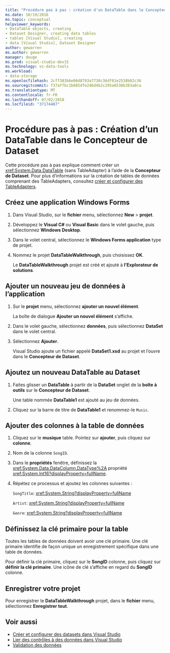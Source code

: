 ```yaml
---
title: "Procédure pas à pas : création d'un DataTable dans le Concepteur de DataSet"
ms.date: 10/19/2016
ms.topic: conceptual
helpviewer_keywords:
- DataTable objects, creating
- Dataset Designer, creating data tables
- tables [Visual Studio], creating
- data [Visual Studio], Dataset Designer
author: gewarren
ms.author: gewarren
manager: douge
ms.prod: visual-studio-dev15
ms.technology: vs-data-tools
ms.workload:
- data-storage
ms.openlocfilehash: 2cff383b6e06d8793a7730c36df01e2538b02c36
ms.sourcegitcommit: f37affbc1b885dfe246d4b2c295a6538b383a0ca
ms.translationtype: MT
ms.contentlocale: fr-FR
ms.lasthandoff: 07/02/2018
ms.locfileid: "37174487"
---
```

# <a name="walkthrough-create-a-datatable-in-the-dataset-designer"></a>Procédure pas à pas : Création d’un DataTable dans le Concepteur de Dataset

Cette procédure pas à pas explique comment créer un <xref:System.Data.DataTable> (sans TableAdapter) à l’aide de la **Concepteur de Dataset**. Pour plus d’informations sur la création de tables de données comprenant des TableAdapters, consultez [créer et configurer des TableAdapters](../data-tools/create-and-configure-tableadapters.md).

## <a name="create-a-new-windows-forms-application"></a>Créez une application Windows Forms

1. Dans Visual Studio, sur le **fichier** menu, sélectionnez **New** > **projet**.

2. Développez le **Visual C#** ou **Visual Basic** dans le volet gauche, puis sélectionnez **Windows Desktop**.

3. Dans le volet central, sélectionnez le **Windows Forms application** type de projet.

4. Nommez le projet **DataTableWalkthrough**, puis choisissez **OK**.

     Le **DataTableWalkthrough** projet est créé et ajouté à **l’Explorateur de solutions**.

## <a name="add-a-new-dataset-to-the-application"></a>Ajouter un nouveau jeu de données à l’application

1.  Sur le **projet** menu, sélectionnez **ajouter un nouvel élément**.

     La boîte de dialogue **Ajouter un nouvel élément** s’affiche.

2.  Dans le volet gauche, sélectionnez **données**, puis sélectionnez **DataSet** dans le volet central.

3.  Sélectionnez **Ajouter**.

     Visual Studio ajoute un fichier appelé **DataSet1.xsd** au projet et l’ouvre dans le **Concepteur de Dataset**.

## <a name="add-a-new-datatable-to-the-dataset"></a>Ajoutez un nouveau DataTable au Dataset

1.  Faites glisser un **DataTable** à partir de la **DataSet** onglet de la **boîte à outils** sur le **Concepteur de Dataset**.

     Une table nommée **DataTable1** est ajouté au jeu de données.

2.  Cliquez sur la barre de titre de **DataTable1** et renommez-le `Music`.

## <a name="add-columns-to-the-datatable"></a>Ajouter des colonnes à la table de données

1.  Cliquez sur le **musique** table. Pointez sur **ajouter**, puis cliquez sur **colonne**.

2.  Nom de la colonne `SongID`.

3.  Dans le **propriétés** fenêtre, définissez la <xref:System.Data.DataColumn.DataType%2A> propriété <xref:System.Int16?displayProperty=fullName>.

4.  Répétez ce processus et ajoutez les colonnes suivantes :

     `SongTitle`: <xref:System.String?displayProperty=fullName>

     `Artist`: <xref:System.String?displayProperty=fullName>

     `Genre`: <xref:System.String?displayProperty=fullName>

## <a name="set-the-primary-key-for-the-table"></a>Définissez la clé primaire pour la table

Toutes les tables de données doivent avoir une clé primaire. Une clé primaire identifie de façon unique un enregistrement spécifique dans une table de données.

Pour définir la clé primaire, cliquez sur le **SongID** colonne, puis cliquez sur **définir la clé primaire**. Une icône de clé s’affiche en regard du **SongID** colonne.

## <a name="save-your-project"></a>Enregistrer votre projet

Pour enregistrer le **DataTableWalkthrough** projet, dans le **fichier** menu, sélectionnez **Enregistrer tout**.

## <a name="see-also"></a>Voir aussi

- [Créer et configurer des datasets dans Visual Studio](../data-tools/create-and-configure-datasets-in-visual-studio.md)
- [Lier des contrôles à des données dans Visual Studio](../data-tools/bind-controls-to-data-in-visual-studio.md)
- [Validation des données](../data-tools/validate-data-in-datasets.md)